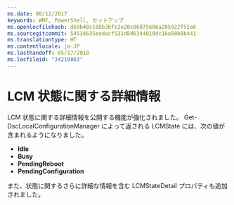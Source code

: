```yaml
---
ms.date: 06/12/2017
keywords: WMF, PowerShell, セットアップ
ms.openlocfilehash: db9b48c188b3bfe2e20c06875606a285922f55a6
ms.sourcegitcommit: 54534635eedacf531d8d6344019dc16a50b8b441
ms.translationtype: HT
ms.contentlocale: ja-JP
ms.lasthandoff: 05/17/2018
ms.locfileid: "34219863"
---
```

# <a name="detailed-information-about-lcm-state"></a>LCM 状態に関する詳細情報

LCM 状態に関する詳細情報を公開する機能が強化されました。 Get-DscLocalConfigurationManager によって返される LCMState には、次の値が含まれるようになりました。

* **Idle**
* **Busy**
* **PendingReboot**
* **PendingConfiguration**

また、状態に関するさらに詳細な情報を含む LCMStateDetail プロパティも追加されました。
